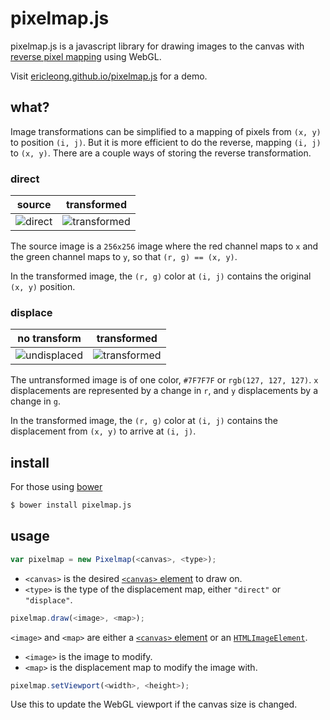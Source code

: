# pixelmap.js

pixelmap.js is a javascript library for drawing images to the canvas with [reverse pixel mapping](http://www.imagemagick.org/Usage/distorts/#mapping) using WebGL.

Visit [ericleong.github.io/pixelmap.js](http://ericleong.github.io/pixelmap.js) for a demo.

## what?

Image transformations can be simplified to a mapping of pixels from `(x, y)` to position `(i, j)`. 
But it is more efficient to do the reverse, mapping `(i, j)` to `(x, y)`. There are a couple ways of storing the reverse transformation.

### direct

| source | transformed |
| --- | --- |
| ![direct](/../reference/direct.png?raw=true) | ![transformed](/../gh-pages/distort.png?raw=true) |

The source image is a `256x256` image where the red channel maps to `x` and the green channel maps to `y`, so that `(r, g) == (x, y)`.

In the transformed image, the `(r, g)` color at `(i, j)` contains the original `(x, y)` position.

### displace

| no transform | transformed |
| --- | --- |
| ![undisplaced](/../reference/undisplaced.png?raw=true) | ![transformed](/../gh-pages/displace.png?raw=true) |

The untransformed image is of one color, `#7F7F7F` or `rgb(127, 127, 127)`. `x` displacements are represented by a change in `r`, and `y` displacements by a change in `g`.

In the transformed image, the `(r, g)` color at `(i, j)` contains the displacement from `(x, y)` to arrive at `(i, j)`.

## install

For those using [bower](http://bower.io/)

```bash
$ bower install pixelmap.js
```

## usage

```javascript
var pixelmap = new Pixelmap(<canvas>, <type>);
```

* `<canvas>` is the desired [`<canvas>` element](https://developer.mozilla.org/en-US/docs/Web/API/Canvas_API) to draw on.
* `<type>` is the type of the displacement map, either `"direct"` or `"displace"`.

```javascript
pixelmap.draw(<image>, <map>);
```

`<image>` and `<map>` are either a [`<canvas>` element](https://developer.mozilla.org/en-US/docs/Web/API/Canvas_API) or an [`HTMLImageElement`](https://developer.mozilla.org/en-US/docs/Web/API/HTMLImageElement). 

* `<image>` is the image to modify.
* `<map>` is the displacement map to modify the image with.

```javascript
pixelmap.setViewport(<width>, <height>);
```

Use this to update the WebGL viewport if the canvas size is changed.
